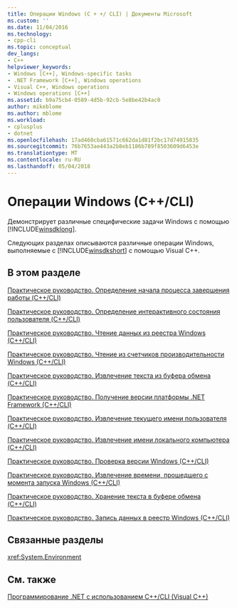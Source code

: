 ```yaml
---
title: Операции Windows (C + +/ CLI) | Документы Microsoft
ms.custom: ''
ms.date: 11/04/2016
ms.technology:
- cpp-cli
ms.topic: conceptual
dev_langs:
- C++
helpviewer_keywords:
- Windows [C++], Windows-specific tasks
- .NET Framework [C++], Windows operations
- Visual C++, Windows operations
- Windows operations [C++]
ms.assetid: b9a75cb4-0589-4d5b-92cb-5e8be42b4ac0
author: mikeblome
ms.author: mblome
ms.workload:
- cplusplus
- dotnet
ms.openlocfilehash: 17ad460cba61571c662da1d81f2bc17d74915835
ms.sourcegitcommit: 76b7653ae443a2b8eb1186b789f8503609d6453e
ms.translationtype: MT
ms.contentlocale: ru-RU
ms.lasthandoff: 05/04/2018
---
```

# <a name="windows-operations-ccli"></a>Операции Windows (C++/CLI)
Демонстрирует различные специфические задачи Windows с помощью [!INCLUDE[winsdklong](../dotnet/includes/winsdklong_md.md)].  
  
 Следующих разделах описываются различные операции Windows, выполняемые с [!INCLUDE[winsdkshort](../atl-mfc-shared/reference/includes/winsdkshort_md.md)] с помощью Visual C++.  
  
## <a name="in-this-section"></a>В этом разделе  
 [Практическое руководство. Определение начала процесса завершения работы (C++/CLI)](../dotnet/how-to-determine-if-shutdown-has-started-cpp-cli.md)  
  
 [Практическое руководство. Определение интерактивного состояния пользователя (C++/CLI)](../dotnet/how-to-determine-the-user-interactive-state-cpp-cli.md)  
  
 [Практическое руководство. Чтение данных из реестра Windows (C++/CLI)](../dotnet/how-to-read-data-from-the-windows-registry-cpp-cli.md)  
  
 [Практическое руководство. Чтение из счетчиков производительности Windows (C++/CLI)](../dotnet/how-to-read-windows-performance-counters-cpp-cli.md)  
  
 [Практическое руководство. Извлечение текста из буфера обмена (C++/CLI)](../dotnet/how-to-retrieve-text-from-the-clipboard-cpp-cli.md)  
  
 [Практическое руководство. Получение версии платформы .NET Framework (C++/CLI)](../dotnet/how-to-retrieve-the-dotnet-framework-version-cpp-cli.md)  
  
 [Практическое руководство. Извлечение текущего имени пользователя (C++/CLI)](../dotnet/how-to-retrieve-the-current-username-cpp-cli.md)  
  
 [Практическое руководство. Извлечение имени локального компьютера (C++/CLI)](../dotnet/how-to-retrieve-the-local-machine-name-cpp-cli.md)  
  
 [Практическое руководство. Проверка версии Windows (C++/CLI)](../dotnet/how-to-retrieve-the-windows-version-cpp-cli.md)  
  
 [Практическое руководство. Извлечение времени, прошедшего с момента запуска Windows (C++/CLI)](../dotnet/how-to-retrieve-time-elapsed-since-startup-cpp-cli.md)  
  
 [Практическое руководство. Хранение текста в буфере обмена (C++/CLI)](../dotnet/how-to-store-text-in-the-clipboard-cpp-cli.md)  
  
 [Практическое руководство. Запись данных в реестр Windows (C++/CLI)](../dotnet/how-to-write-data-to-the-windows-registry-cpp-cli.md)  
  
## <a name="related-sections"></a>Связанные разделы  
 <xref:System.Environment>  
  
## <a name="see-also"></a>См. также  
 [Программирование .NET с использованием C++/CLI (Visual C++)](../dotnet/dotnet-programming-with-cpp-cli-visual-cpp.md)